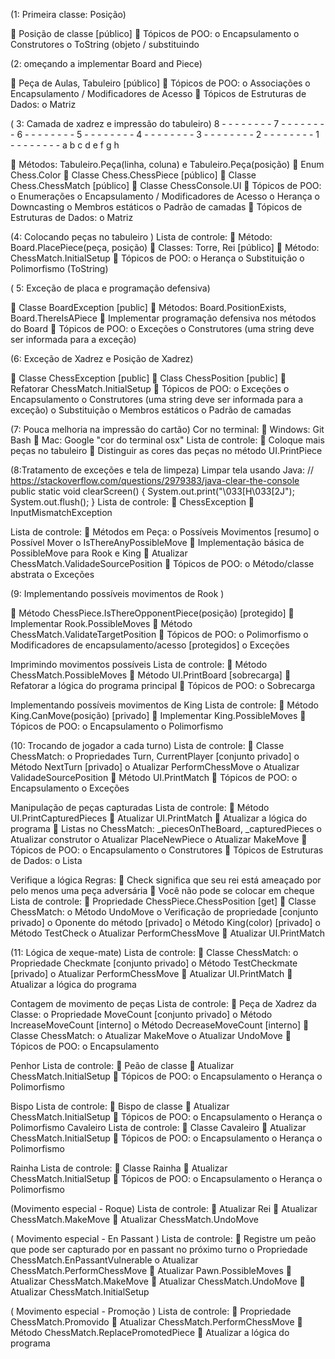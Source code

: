 (1: Primeira classe: Posição)

 Posição de classe [público]
 Tópicos de POO:
o Encapsulamento
o Construtores
o ToString (objeto / substituindo

(2: omeçando a implementar Board and Piece)

 Peça de Aulas, Tabuleiro [público]
 Tópicos de POO:
o Associações
o Encapsulamento / Modificadores de Acesso
 Tópicos de Estruturas de Dados:
o Matriz

( 3: Camada de xadrez e impressão do tabuleiro)
8 - - - - - - - -
7 - - - - - - - -
6 - - - - - - - -
5 - - - - - - - -
4 - - - - - - - -
3 - - - - - - - -
2 - - - - - - - -
1 - - - - - - - -
 a b c d e f g h

 Métodos: Tabuleiro.Peça(linha, coluna) e Tabuleiro.Peça(posição)
 Enum Chess.Color
 Classe Chess.ChessPiece [público]
 Classe Chess.ChessMatch [público]
 Classe ChessConsole.UI
 Tópicos de POO:
o Enumerações
o Encapsulamento / Modificadores de Acesso
o Herança
o Downcasting
o Membros estáticos
o Padrão de camadas
 Tópicos de Estruturas de Dados:
o Matriz

 (4: Colocando peças no tabuleiro )
Lista de controle:
 Método: Board.PlacePiece(peça, posição)
 Classes: Torre, Rei [público]
 Método: ChessMatch.InitialSetup
 Tópicos de POO:
o Herança
o Substituição
o Polimorfismo (ToString)



( 5: Exceção de placa e programação defensiva)

 Classe BoardException [public]
 Métodos: Board.PositionExists, Board.ThereIsAPiece
 Implementar programação defensiva nos métodos do Board
 Tópicos de POO:
o Exceções
o Construtores (uma string deve ser informada para a exceção)



(6: Exceção de Xadrez e Posição de Xadrez)

 Classe ChessException [public]
 Class ChessPosition [public]
 Refatorar ChessMatch.InitialSetup
 Tópicos de POO:
o Exceções
o Encapsulamento
o Construtores (uma string deve ser informada para a exceção)
o Substituição
o Membros estáticos
o Padrão de camadas


(7: Pouca melhoria na impressão do cartão)
Cor no terminal:
 Windows: Git Bash
 Mac: Google "cor do terminal osx"
Lista de controle:
 Coloque mais peças no tabuleiro
 Distinguir as cores das peças no método UI.PrintPiece


(8:Tratamento de exceções e tela de limpeza)
Limpar tela usando Java:
// https://stackoverflow.com/questions/2979383/java-clear-the-console
public static void clearScreen() {
 System.out.print("\033[H\033[2J");
 System.out.flush();
}
Lista de controle:
 ChessException
 InputMismatchException



Lista de controle:
 Métodos em Peça:
o Possíveis Movimentos [resumo]
o Possível Mover
o IsThereAnyPossibleMove
 Implementação básica de PossibleMove para Rook e King
 Atualizar ChessMatch.ValidadeSourcePosition
 Tópicos de POO:
o Método/classe abstrata
o Exceções


(9: Implementando possíveis movimentos de Rook )

 Método ChessPiece.IsThereOpponentPiece(posição) [protegido]
 Implementar Rook.PossibleMoves
 Método ChessMatch.ValidateTargetPosition
 Tópicos de POO:
o Polimorfismo
o Modificadores de encapsulamento/acesso [protegidos]
o Exceções


Imprimindo movimentos possíveis
Lista de controle:
 Método ChessMatch.PossibleMoves
 Método UI.PrintBoard [sobrecarga]
 Refatorar a lógica do programa principal
 Tópicos de POO:
o Sobrecarga


Implementando possíveis movimentos de King
Lista de controle:
 Método King.CanMove(posição) [privado]
 Implementar King.PossibleMoves
 Tópicos de POO:
o Encapsulamento
o Polimorfismo

(10: Trocando de jogador a cada turno)
Lista de controle:
 Classe ChessMatch:
o Propriedades Turn, CurrentPlayer [conjunto privado]
o Método NextTurn [privado]
o Atualizar PerformChessMove
o Atualizar ValidadeSourcePosition
 Método UI.PrintMatch
 Tópicos de POO:
o Encapsulamento
o Exceções


Manipulação de peças capturadas
Lista de controle:
 Método UI.PrintCapturedPieces
 Atualizar UI.PrintMatch
 Atualizar a lógica do programa
 Listas no ChessMatch: _piecesOnTheBoard, _capturedPieces
o Atualizar construtor
o Atualizar PlaceNewPiece
o Atualizar MakeMove
 Tópicos de POO:
o Encapsulamento
o Construtores
 Tópicos de Estruturas de Dados:
o Lista


Verifique a lógica
Regras:
 Check significa que seu rei está ameaçado por pelo menos uma peça adversária
 Você não pode se colocar em cheque
Lista de controle:
 Propriedade ChessPiece.ChessPosition [get]
 Classe ChessMatch:
o Método UndoMove
o Verificação de propriedade [conjunto privado]
o Oponente do método [privado]
o Método King(color) [privado]
o Método TestCheck
o Atualizar PerformChessMove
 Atualizar UI.PrintMatch

(11: Lógica de xeque-mate)
Lista de controle:
 Classe ChessMatch:
o Propriedade Checkmate [conjunto privado]
o Método TestCheckmate [privado]
o Atualizar PerformChessMove
 Atualizar UI.PrintMatch
 Atualizar a lógica do programa


Contagem de movimento de peças
Lista de controle:
 Peça de Xadrez da Classe:
o Propriedade MoveCount [conjunto privado]
o Método IncreaseMoveCount [interno]
o Método DecreaseMoveCount [interno]
 Classe ChessMatch:
o Atualizar MakeMove
o Atualizar UndoMove
 Tópicos de POO:
o Encapsulamento

Penhor
Lista de controle:
 Peão de classe
 Atualizar ChessMatch.InitialSetup
 Tópicos de POO:
o Encapsulamento
o Herança
o Polimorfismo

Bispo
Lista de controle:
 Bispo de classe
 Atualizar ChessMatch.InitialSetup
 Tópicos de POO:
o Encapsulamento
o Herança
o Polimorfismo
Cavaleiro
Lista de controle:
 Classe Cavaleiro
 Atualizar ChessMatch.InitialSetup
 Tópicos de POO:
o Encapsulamento
o Herança
o Polimorfismo

Rainha
Lista de controle:
 Classe Rainha
 Atualizar ChessMatch.InitialSetup
 Tópicos de POO:
o Encapsulamento
o Herança
o Polimorfismo


(Movimento especial - Roque)
Lista de controle:
 Atualizar Rei
 Atualizar ChessMatch.MakeMove
 Atualizar ChessMatch.UndoMove


( Movimento especial - En Passant )
Lista de controle:
 Registre um peão que pode ser capturado por en passant no próximo turno
o Propriedade ChessMatch.EnPassantVulnerable
o Atualizar ChessMatch.PerformChessMove
 Atualizar Pawn.PossibleMoves
 Atualizar ChessMatch.MakeMove
 Atualizar ChessMatch.UndoMove
 Atualizar ChessMatch.InitialSetup


( Movimento especial - Promoção )
Lista de controle:
 Propriedade ChessMatch.Promovido
 Atualizar ChessMatch.PerformChessMove
 Método ChessMatch.ReplacePromotedPiece
 Atualizar a lógica do programa
